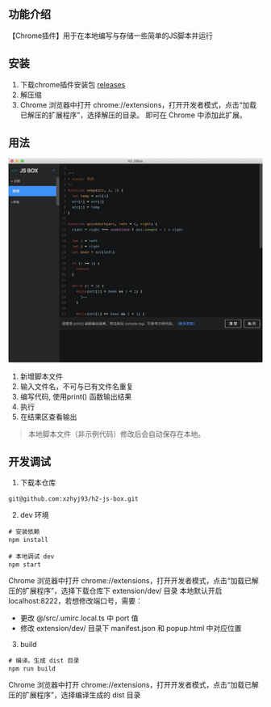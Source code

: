 ## 功能介绍
【Chrome插件】用于在本地编写与存储一些简单的JS脚本并运行

## 安装
1. 下载chrome插件安装包 [releases](https://github.com/xzhyj93/h2-js-box/releases)
2. 解压缩
3. Chrome 浏览器中打开 chrome://extensions，打开开发者模式，点击“加载已解压的扩展程序”，选择解压的目录。 即可在 Chrome 中添加此扩展。

## 用法
![img](https://raw.githubusercontent.com/xzhyj93/h2-js-box/master/help.png)
1. 新增脚本文件
2. 输入文件名，不可与已有文件名重复
3. 编写代码, 使用print() 函数输出结果
4. 执行
5. 在结果区查看输出

> 本地脚本文件（非示例代码）修改后会自动保存在本地。

## 开发调试
1. 下载本仓库

```
git@github.com:xzhyj93/h2-js-box.git
```

2. dev 环境

```
# 安装依赖
npm install

# 本地调试 dev
npm start
```

Chrome 浏览器中打开 chrome://extensions，打开开发者模式，点击“加载已解压的扩展程序”，选择下载仓库下 extension/dev/ 目录
本地默认开启 localhost:8222，若想修改端口号，需要：
 - 更改 @/src/.umirc.local.ts 中 port 值
 - 修改 extension/dev/ 目录下 manifest.json 和 popup.html 中对应位置

3. build

```
# 编译。生成 dist 目录
npm run build
```

Chrome 浏览器中打开 chrome://extensions，打开开发者模式，点击“加载已解压的扩展程序”，选择编译生成的 dist 目录
